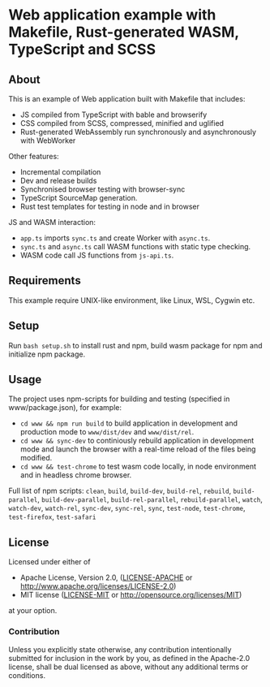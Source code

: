 # Web application example with Makefile, Rust-generated WASM, TypeScript and SCSS

## About

This is an example of Web application built with Makefile that includes:
* JS compiled from TypeScript with bable and browserify
* CSS compiled from SCSS, compressed, minified and uglified
* Rust-generated WebAssembly run synchronously and asynchronously with WebWorker

Other features:
* Incremental compilation
* Dev and release builds
* Synchronised browser testing with browser-sync
* TypeScript SourceMap generation.
* Rust test templates for testing in node and in browser

JS and WASM interaction:
* `app.ts` imports `sync.ts` and create Worker with `async.ts`.
* `sync.ts` and `async.ts` call WASM functions with static type checking.
* WASM code call JS functions from `js-api.ts`.


## Requirements

This example require UNIX-like environment, like Linux, WSL, Cygwin etc.


## Setup

Run `bash setup.sh` to install rust and npm,
build wasm package for npm and initialize npm package.


## Usage

The project uses npm-scripts for building and testing (specified in www/package.json), for example:
* `cd www && npm run build` to build application in development and production mode to `www/dist/dev` and `www/dist/rel`.
* `cd www && sync-dev` to continiously rebuild application in development mode and launch the browser with a real-time reload of the files being modified.
* `cd www && test-chrome` to test wasm code locally, in node environment and in headless chrome browser.

Full list of npm scripts:
`clean`,
`build`,
`build-dev`,
`build-rel`,
`rebuild`,
`build-parallel`,
`build-dev-parallel`,
`build-rel-parallel`,
`rebuild-parallel`,
`watch`,
`watch-dev`,
`watch-rel`,
`sync-dev`,
`sync-rel`,
`sync`,
`test-node`,
`test-chrome`,
`test-firefox`,
`test-safari`


## License

Licensed under either of

* Apache License, Version 2.0,
  ([LICENSE-APACHE](LICENSE-APACHE) or http://www.apache.org/licenses/LICENSE-2.0)
* MIT license ([LICENSE-MIT](LICENSE-MIT) or http://opensource.org/licenses/MIT)

at your option.


### Contribution

Unless you explicitly state otherwise, any contribution intentionally submitted
for inclusion in the work by you, as defined in the Apache-2.0 license,
shall be dual licensed as above, without any
additional terms or conditions.
